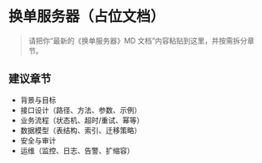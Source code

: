 # 换单服务器（占位文档）

> 请把你“最新的《换单服务器》MD 文档”内容粘贴到这里，并按需拆分章节。

## 建议章节
- 背景与目标
- 接口设计（路径、方法、参数、示例）
- 业务流程（状态机、超时/重试、幂等）
- 数据模型（表结构、索引、迁移策略）
- 安全与审计
- 运维（监控、日志、告警、扩缩容）
